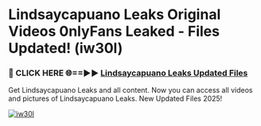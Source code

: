 # Lindsaycapuano Leaks Original Videos 0nlyFans Leaked - Files Updated! (iw30l)

<h3>🔴 CLICK HERE 🌐==►► <a href="https://tinyurl.com/ehrbuxhb" rel="nofollow">Lindsaycapuano Leaks Updated Files</a></h3>

Get Lindsaycapuano Leaks and all content. Now you can access all videos and pictures of Lindsaycapuano Leaks. New Updated Files 2025!

[![iw30l](https://i.imgur.com/lVYEuWS.gif)](https://tinyurl.com/ehrbuxhb)
